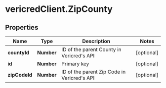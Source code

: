 # vericredClient.ZipCounty

## Properties
Name | Type | Description | Notes
------------ | ------------- | ------------- | -------------
**countyId** | **Number** | ID of the parent County in Vericred&#39;s API | [optional] 
**id** | **Number** | Primary key | [optional] 
**zipCodeId** | **Number** | ID of the parent Zip Code in Vericred&#39;s API | [optional] 


